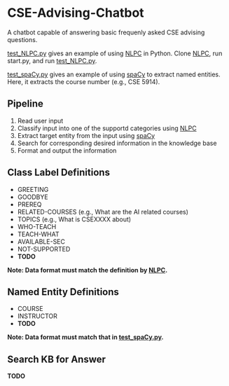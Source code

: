 # CSE-Advising-Chatbot

A chatbot capable of answering basic frequenly asked CSE advising questions.

[test_NLPC.py](test_NLPC.py) gives an example of using [NLPC](https://github.com/osu-cse-5914/natural-language-processing-classifier) in Python. Clone [NLPC](https://github.com/osu-cse-5914/natural-language-processing-classifier), run start.py, and run [test_NLPC.py](test_NLPC.py).

[test_spaCy.py](test_spaCy.py) gives an example of using  [spaCy](https://spacy.io/usage/training#training-data) to extract named entities. Here, it extracts the course number (e.g., CSE 5914).

## Pipeline

1. Read user input
2. Classify input into one of the supportd categories using [NLPC](https://github.com/osu-cse-5914/natural-language-processing-classifier)
3. Extract target entity from the input using [spaCy](https://spacy.io/usage/training#training-data)
4. Search for corresponding desired information in the knowledge base
5. Format and output the information

## Class Label Definitions

* GREETING
* GOODBYE
* PREREQ
* RELATED-COURSES (e.g., What are the AI related courses)
* TOPICS (e.g., What is CSEXXXX about)
* WHO-TEACH
* TEACH-WHAT
* AVAILABLE-SEC
* NOT-SUPPORTED
* **TODO**

**Note: Data format must match the definition by [NLPC](https://github.com/osu-cse-5914/natural-language-processing-classifier).**

## Named Entity Definitions

* COURSE
* INSTRUCTOR
* **TODO**

**Note: Data format must match that in [test_spaCy.py](test_spaCy.py).**

## Search KB for Answer

**TODO**
